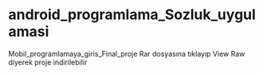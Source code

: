 # android_programlama_Sozluk_uygulamasi
Mobil_programlamaya_giris_Final_proje
Rar dosyasına tıklayıp View Raw diyerek proje indirilebilir
